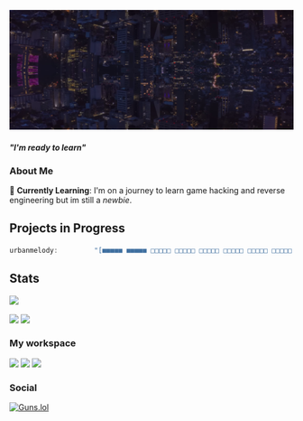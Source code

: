 [![Header](./Background.png)](https://guns.lol/ghfakegh1337) 


#### *"I'm ready to learn"*

### About Me

🌱 **Currently Learning**: I'm on a journey to learn game hacking and reverse engineering but im still a *newbie*.

## Projects in Progress
```js
urbanmelody:         "[■■■■■ ■■■■■ □□□□□ □□□□□ □□□□□ □□□□□ □□□□□ □□□□□ □□□□□ □□□□□] 15%"
```

## Stats
![](https://komarev.com/ghpvc/?username=ghfakegh1337&color=red&style=for-the-badge)

[![](https://github-readme-stats.vercel.app/api?username=ghfakegh1337&show_icons=true&show_icons=true&title_color=7433FF&icon_color=bb2acf&text_color=b3b3ff&bg_color=0,000000,130F40&hide_border=true)]()
[![](https://github-readme-stats.vercel.app/api/top-langs/?username=ghfakegh1337&title_color=7433FF&icon_color=bb2acf&text_color=b3b3ff&bg_color=0,000000,130F40&hide_border=true&layout=compact&hide=batchfile,c#)]()

### My workspace

![](https://img.shields.io/badge/-Visual%20Studio-000?style=for-the-badge&logo=Visual%20Studio&logoColor=purple)
![](https://img.shields.io/badge/Github-000?logo=github&style=for-the-badge)
![](https://skillicons.dev/icons?i=cpp)

### Social
[![Guns.lol](https://media.discordapp.net/attachments/1258739346425643068/1305505128190836787/image.png?ex=673345e5&is=6731f465&hm=03931c750b5bdd46ed91a1c19b25448e6e3e874607e5a7c7a249878fd280731b&=&format=webp&quality=lossless)](https://guns.lol/ghfakegh1337)
